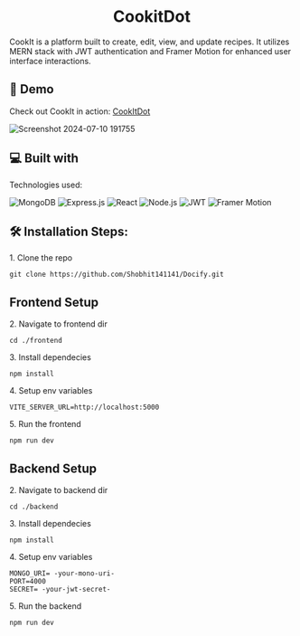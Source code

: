 <h1 align="center" id="title">CookitDot</h1>

CookIt is a platform built to create, edit, view, and update recipes. It utilizes MERN stack with JWT authentication and Framer Motion for enhanced user interface interactions.

## 🚀 Demo
Check out CookIt in action: [CookItDot](https://cookitdot-mern.netlify.app/)


![Screenshot 2024-07-10 191755](https://github.com/Shobhit141141/CookitDot/assets/122107079/7942fe97-f504-49dd-81c5-7bff1e598f8c)

## 💻 Built with

Technologies used:

![MongoDB](https://img.shields.io/badge/MongoDB-%234ea94b.svg?style=for-the-badge&logo=mongodb&logoColor=white)
![Express.js](https://img.shields.io/badge/Express.js-%23404d59.svg?style=for-the-badge)
![React](https://img.shields.io/badge/React-%2320232a.svg?style=for-the-badge)
![Node.js](https://img.shields.io/badge/Node.js-%2343853D.svg?style=for-the-badge)
![JWT](https://img.shields.io/badge/JWT-%23000000.svg?style=for-the-badge&logo=json-web-tokens)
![Framer Motion](https://img.shields.io/badge/Framer_Motion-%23000000.svg?style=for-the-badge&logo=framer)

## 🛠️ Installation Steps:</h2>

<p>1. Clone the repo</p>


```
git clone https://github.com/Shobhit141141/Docify.git

```

<h2>Frontend Setup</h2>

<p>2. Navigate to frontend dir</p>

```
cd ./frontend

```

<p>3. Install dependecies</p>

```
npm install

```

<p>4. Setup env variables</p>

```
VITE_SERVER_URL=http://localhost:5000

```

<p>5. Run the frontend</p>

```
npm run dev

```


<h2>Backend Setup</h2>

<p>2. Navigate to backend dir</p>

```
cd ./backend

```

<p>3. Install dependecies</p>

```
npm install

```

<p>4. Setup env variables</p>

```
MONGO_URI= -your-mono-uri-
PORT=4000
SECRET= -your-jwt-secret-

```

<p>5. Run the backend</p>

```
npm run dev

```


